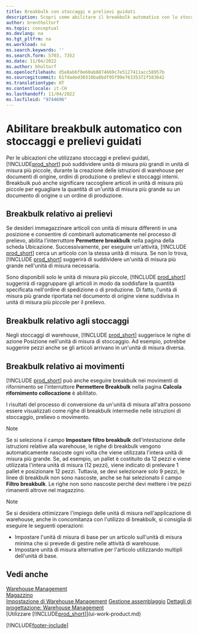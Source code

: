 ```yaml
---
title: Breakbulk con stoccaggi e prelievi guidati
description: Scopri come abilitare il breakbulk automatico con lo stoccaggio e il prelievo diretti, nonché il breakbulk in prelievo, stoccaggio, movimenti e altro ancora.
author: brentholtorf
ms.topic: conceptual
ms.devlang: na
ms.tgt_pltfrm: na
ms.workload: na
ms.search.keywords: ''
ms.search.form: 5703, 7352
ms.date: 11/04/2022
ms.author: bholtorf
ms.openlocfilehash: d5e8ab6f0e60ab8874669c7e5127411acc58957b
ms.sourcegitcommit: 61fdaded30310ba8bdf95f99e76335372f583642
ms.translationtype: HT
ms.contentlocale: it-CH
ms.lasthandoff: 11/04/2022
ms.locfileid: "9744696"
---
```

# <a name="enable-automatic-breaking-bulk-with-directed-put-away-and-pick"></a>Abilitare breakbulk automatico con stoccaggi e prelievi guidati

Per le ubicazioni che utilizzano stoccaggi e prelievi guidati, [!INCLUDE[prod_short](includes/prod_short.md)] può suddividere unità di misura più grandi in unità di misura più piccole, durante la creazione delle istruzioni di warehouse per documenti di origine, ordini di produzione o prelievi e stoccaggi interni. Breakbulk può anche significare raccogliere articoli in unità di misura più piccole per eguagliare la quantità di un'unità di misura più grande su un documento di origine o un ordine di produzione.

## <a name="breakbulk-in-picks"></a>Breakbulk relativo ai prelievi  

Se desideri immagazzinare articoli con unità di misura differenti in una posizione e consentire di combinarli automaticamente nel processo di prelievo, abilita l'interruttore **Permettere breakbulk** nella pagina della scheda Ubicazione. Successivamente, per eseguire un'attività, [!INCLUDE [prod_short](includes/prod_short.md)] cerca un articolo con la stessa unità di misura. Se non lo trova, [!INCLUDE [prod_short](includes/prod_short.md)] suggerirà di suddividere un'unità di misura più grande nell'unità di misura necessaria.  

Sono disponibili solo le unità di misura più piccole, [!INCLUDE [prod_short](includes/prod_short.md)] suggerirà di raggruppare gli articoli in modo da soddisfare la quantità specificata nell'ordine di spedizione o di produzione. Di fatto, l'unità di misura più grande riportata nel documento di origine viene suddivisa in unità di misura più piccole per il prelievo.  

## <a name="breakbulk-in-put-aways"></a>Breakbulk relativo agli stoccaggi  

Negli stoccaggi di warehouse, [!INCLUDE [prod_short](includes/prod_short.md)] suggerisce le righe di azione Posizione nell'unità di misura di stoccaggio. Ad esempio, potrebbe suggerire pezzi anche se gli articoli arrivano in un'unità di misura diversa.  

## <a name="breakbulk-in-movements"></a>Breakbulk relativo ai movimenti  

[!INCLUDE [prod_short](includes/prod_short.md)] può anche eseguire breakbulk nei movimenti di rifornimento se l'interruttore **Permettere Breakbulk** nella pagina **Calcola rifornimento collocazione** è abilitato.  

I risultati del processo di conversione da un'unità di misura all'altra possono essere visualizzati come righe di breakbulk intermedie nelle istruzioni di stoccaggio, prelievo o movimento.  

> [!NOTE]  
> Se si seleziona il campo **Impostare filtro breakbulk** dell'intestazione delle istruzioni relative alla warehouse, le righe di breakbulk vengono automaticamente nascoste ogni volta che viene utilizzata l'intera unità di misura più grande. Se, ad esempio, un pallet è costituito da 12 pezzi e viene utilizzata l'intera unità di misura (12 pezzi), viene indicato di prelevare 1 pallet e posizionare 12 pezzi. Tuttavia, se devi selezionare solo 9 pezzi, le linee di breakbulk non sono nascoste, anche se hai selezionato il campo **Filtro breakbulk**. Le righe non sono nascoste perché devi mettere i tre pezzi rimanenti altrove nel magazzino.  

> [!NOTE]  
> Se si desidera ottimizzare l'impiego delle unità di misura nell'applicazione di warehouse, anche in concomitanza con l'utilizzo di breakbulk, si consiglia di eseguire le seguenti operazioni:  
>
> - Impostare l'unità di misura di base per un articolo sull'unità di misura minima che si prevede di gestire nelle attività di warehouse.  
> - Impostare unità di misura alternative per l'articolo utilizzando multipli dell'unità di base.  

## <a name="see-also"></a>Vedi anche  

[Warehouse Management](warehouse-manage-warehouse.md)  
[Magazzino](inventory-manage-inventory.md)  
[Impostazione di Warehouse Management](warehouse-setup-warehouse.md) 
[Gestione assemblaggio](assembly-assemble-items.md)
[Dettagli di progettazione: Warehouse Management](design-details-warehouse-management.md)  
[Utilizzare [!INCLUDE[prod_short](includes/prod_short.md)]](ui-work-product.md)  


[!INCLUDE[footer-include](includes/footer-banner.md)]